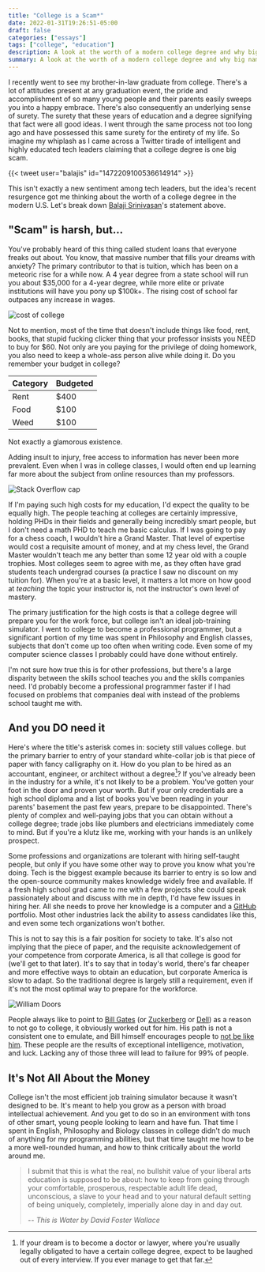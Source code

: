 ```yaml
---
title: "College is a Scam*"
date: 2022-01-31T19:26:51-05:00
draft: false
categories: ["essays"]
tags: ["college", "education"]
description: A look at the worth of a modern college degree and why big names in tech often call it a scam.
summary: A look at the worth of a modern college degree and why big names in tech often call it a scam.
---
```


I recently went to see my brother-in-law graduate from college. There's a lot of attitudes present at any graduation event, the pride and accomplishment of so many young people and their parents easily sweeps you into a happy embrace. There's also consequently an underlying sense of surety. The surety that these years of education and a degree signifying that fact were all good ideas. I went through the same process not too long ago and have possessed this same surety for the entirety of my life. So imagine my whiplash as I came across a Twitter tirade of intelligent and highly educated tech leaders claiming that a college degree is one big scam.

{{< tweet user="balajis" id="1472209100536614914" >}}

This isn't exactly a new sentiment among tech leaders, but the idea's recent resurgence got me thinking about the worth of a college degree in the modern U.S. Let's break down [Balaji Srinivasan](https://balajis.com/)'s statement above.

## "Scam" is harsh, but...

You've probably heard of this thing called student loans that everyone freaks out about. You know, that massive number that fills your dreams with anxiety? The primary contributor to that is tuition, which has been on a meteoric rise for a while now. A 4 year degree from a state school will run you about $35,000 for a 4-year degree, while more elite or private institutions will have you pony up $100k+. The rising cost of school far outpaces any increase in wages.

![cost of college](https://educationdata.org/wp-content/uploads/78/historical-cost-of-tuition-and-fees.webp)

Not to mention, most of the time that doesn't include things like food, rent, books, that stupid fucking clicker thing that your professor insists you NEED to buy for $60. Not only are you paying for the privilege of doing homework, you also need to keep a whole-ass person alive while doing it. Do you remember your budget in college?

| Category | Budgeted |
|----------|----------|
|   Rent   | $400     |
|   Food   | $100     |
|   Weed   | $100     |

Not exactly a glamorous existence.

Adding insult to injury, free access to information has never been more prevalent. Even when I was in college classes, I would often end up learning far more about the subject from online resources than my professors.

![Stack Overflow cap](https://i.imgur.com/NbCc7ca.jpeg)

If I'm paying such high costs for my education, I'd expect the quality to be equally high. The people teaching at colleges are certainly impressive, holding PHDs in their fields and generally being incredibly smart people, but I don't need a math PHD to teach me basic calculus. If I was going to pay for a chess coach, I wouldn't hire a Grand Master. That level of expertise would cost a requisite amount of money, and at my chess level, the Grand Master wouldn't teach me any better than some 12 year old with a couple trophies. Most colleges seem to agree with me, as they often have grad students teach undergrad courses (a practice I saw no discount on my tuition for). When you're at a basic level, it matters a lot more on how good at *teaching* the topic your instructor is, not the instructor's own level of mastery.

The primary justification for the high costs is that a college degree will prepare you for the work force, but college isn't an ideal job-training simulator. I went to college to become a professional programmer, but a significant portion of my time was spent in Philosophy and English classes, subjects that don't come up too often when writing code. Even some of my computer science classes I probably could have done without entirely.

I'm not sure how true this is for other professions, but there's a large disparity between the skills school teaches you and the skills companies need. I'd probably become a professional programmer faster if I had focused on problems that companies deal with instead of the problems school taught me with.

## And you DO need it

Here's where the title's asterisk comes in: society still values college. but the primary barrier to entry of your standard white-collar job is that piece of paper with fancy calligraphy on it. How do you plan to be hired as an accountant, engineer, or architect without a degree[^1]? If you've already been in the industry for a while, it's not likely to be a problem. You've gotten your foot in the door and proven your worth. But if your only credentials are a high school diploma and a list of books you've been reading in your parents' basement the past few years, prepare to be disappointed. There's plenty of complex and well-paying jobs that you can obtain without a college degree; trade jobs like plumbers and electricians immediately come to mind. But if you're a klutz like me, working with your hands is an unlikely prospect.

Some professions and organizations are tolerant with hiring self-taught people, but only if you have some other way to prove you know what you're doing. Tech is the biggest example because its barrier to entry is so low and the open-source community makes knowledge widely free and available. If a fresh high school grad came to me with a few projects she could speak passionately about and discuss with me in depth, I'd have few issues in hiring her. All she needs to prove her knowledge is a computer and a [GitHub](https://github.com/) portfolio. Most other industries lack the ability to assess candidates like this, and even some tech organizations won't bother.

This is not to say this is a fair position for society to take. It's also not implying that the piece of paper, and the requisite acknowledgement of your competence from corporate America, is all that college is good for (we'll get to that later). It's to say that in today's world, there's far cheaper and more effective ways to obtain an education, but corporate America is slow to adapt. So the traditional degree is largely still a requirement, even if it's not the most optimal way to prepare for the workforce.

![William Doors](https://en.wikipedia.org/wiki/Bill_Gates#/media/File:Bill_Gates_2017_(cropped).jpg)

People always like to point to [Bill Gates](https://en.wikipedia.org/wiki/Bill_Gates) (or [Zuckerberg](https://en.wikipedia.org/wiki/Mark_Zuckerberg) or [Dell](https://en.wikipedia.org/wiki/Michael_Dell)) as a reason to not go to college, it obviously worked out for him. His path is not a consistent one to emulate, and Bill himself encourages people to [not be like him](https://www.gatesnotes.com/Education/11-Million-College-Grads). These people are the results of exceptional intelligence, motivation, and luck. Lacking any of those three will lead to failure for 99% of people.

## It's Not All About the Money

College isn't the most efficient job training simulator because it wasn't designed to be. It's meant to help you grow as a person with broad intellectual achievement. And you get to do so in an environment with tons of other smart, young people looking to learn and have fun. That time I spent in English, Philosophy and Biology classes in college didn't do much of anything for my programming abilities, but that time taught me how to be a more well-rounded human, and how to think critically about the world around me.

> I submit that this is what the real, no bullshit value of your liberal
arts education is supposed to be about: how to keep from going through
your comfortable, prosperous, respectable adult life dead, unconscious, a
slave to your head and to your natural default setting of being uniquely,
completely, imperially alone day in and day out.
>
> -- *This is Water by David Foster Wallace*

[^1]: If your dream is to become a doctor or lawyer, where you're usually legally obligated to have a certain college degree, expect to be laughed out of every interview. If you ever manage to get that far.
